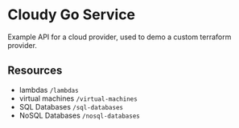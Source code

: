 # Cloudy Go Service

Example API for a cloud provider, used to demo a custom terraform provider.

## Resources
- lambdas `/lambdas`
- virtual machines `/virtual-machines`
- SQL Databases `/sql-databases`
- NoSQL Databases `/nosql-databases`